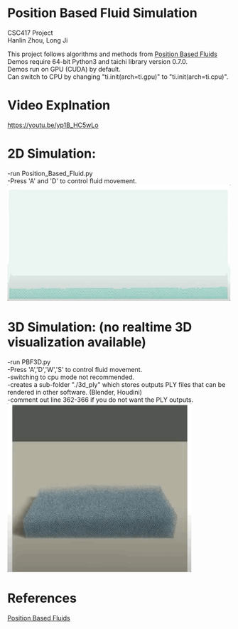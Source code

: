 # Position Based Fluid Simulation
CSC417 Project \
Hanlin Zhou, Long Ji 

This project follows algorithms and methods from [Position Based Fluids](mmacklin.com/pbf_sig_preprint.pdf) \
Demos require 64-bit Python3 and taichi library version 0.7.0.\
Demos run on GPU (CUDA) by default. \
Can switch to CPU by changing "ti.init(arch=ti.gpu)" to "ti.init(arch=ti.cpu)".
# Video Explnation
https://youtu.be/yp1B_HC5wLo
# 2D Simulation:
-run Position_Based_Fluid.py \
-Press 'A' and 'D' to control fluid movement.
\
![](2d-demo.gif)

# 3D Simulation: (no realtime 3D visualization available)
-run PBF3D.py \
-Press 'A','D','W','S' to control fluid movement. \
-switching to cpu mode not recommended. \
-creates a sub-folder "./3d_ply" which stores outputs PLY files that can be rendered in other software. (Blender, Houdini) \
-comment out line 362-366 if you do not want the PLY outputs.
\
![](3d-demo.gif)

# References
[Position Based Fluids](mmacklin.com/pbf_sig_preprint.pdf)
